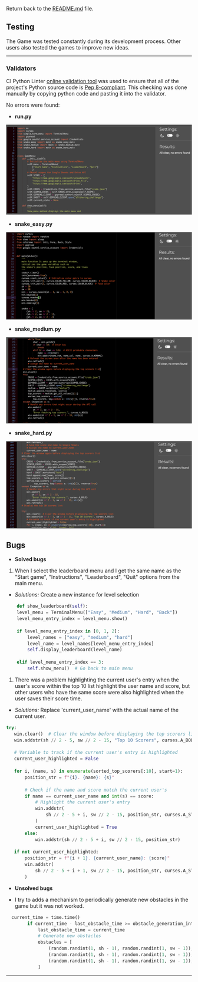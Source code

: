 Return back to the [README.md](README.md) file.

## Testing

The Game was tested constantly during its development process.
Other users also tested the games to improve new ideas.

---
### Validators

CI Python Linter [online validation tool](https://pep8ci.herokuapp.com/) was used to ensure that all of the project's Python source code is [Pep 8-compliant](https://legacy.python.org/dev/peps/pep-0008/). This checking was done manually by copying python code and pasting it into the validator.

No errors were found:


- **run.py**

![Python Validator](./documents/run_validation.png)

- **snake_easy.py**

![Python Validator](./documents/easy_validation.png)
- **snake_medium.py**

![Python Validator](./documents/medium_validation.png)
- **snake_hard.py**

![Python Validator](./documents/hard_validation.png)
## Bugs

+ **Solved bugs**

1. When I select the leaderboard menu and I get the same name as the "Start game", "Instructions", "Leaderboard", "Quit" options from the main menu.
 - *Solutions:* Create a new instance for level selection
```python
    def show_leaderboard(self):
    level_menu = TerminalMenu(["Easy", "Medium", "Hard", "Back"]) 
    level_menu_entry_index = level_menu.show()

    if level_menu_entry_index in [0, 1, 2]:
        level_names = ["easy", "medium", "hard"]
        level_name = level_names[level_menu_entry_index]
        self.display_leaderboard(level_name)

    elif level_menu_entry_index == 3:
        self.show_menu()  # Go back to main menu

```
1. There was a problem highlighting the current user's entry when the user's score within the top 10 list highlight the user name and score, but other users who have the same score were also highlighted when the user saves their score time.
 - *Solutions:* Replace 'current_user_name' with the actual name of the current user.
 ```python
 try:
    win.clear()  # Clear the window before displaying the top scorers list
    win.addstr(sh // 2 - 5, sw // 2 - 15, "Top 10 Scorers", curses.A_BOLD)

    # Variable to track if the current user's entry is highlighted
    current_user_highlighted = False

    for i, (name, s) in enumerate(sorted_top_scorers[:10], start=1):
        position_str = f"{i}. {name}: {s}"
        
        # Check if the name and score match the current user's
        if name == current_user_name and int(s) == score:
            # Highlight the current user's entry
            win.addstr(
                sh // 2 - 5 + i, sw // 2 - 15, position_str, curses.A_STANDOUT
            )
            current_user_highlighted = True
        else:
            win.addstr(sh // 2 - 5 + i, sw // 2 - 15, position_str)

    if not current_user_highlighted:
        position_str = f"{i + 1}. {current_user_name}: {score}"
        win.addstr(
            sh // 2 - 5 + i + 1, sw // 2 - 15, position_str, curses.A_STANDOUT
        )
  ```

+ **Unsolved bugs**
- I try to adds a mechanism to periodically generate new obstacles in the game but it was not worked.
```python
  current_time = time.time()
        if current_time - last_obstacle_time >= obstacle_generation_interval:
            last_obstacle_time = current_time
            # Generate new obstacles
            obstacles = [
                (random.randint(1, sh - 1), random.randint(1, sw - 1)),
                (random.randint(1, sh - 1), random.randint(1, sw - 1)),
                (random.randint(1, sh - 1), random.randint(1, sw - 1)),
            ]
  ```
---
